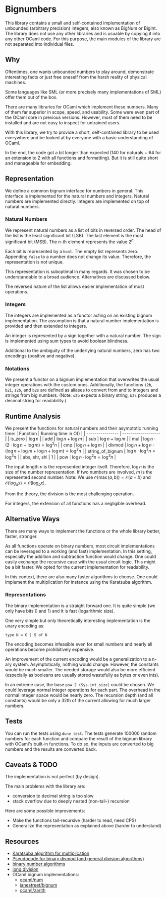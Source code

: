 
# Bignumbers

<!-- What -->
This library contains a small and self-contained implementation of unbounded  (arbitrary precision) integers, also known as BigNum or BigInt.
The library does not use any other libraries and is usuable by copying it into any other OCaml code.
For this purpose, the main modules of the library are not separated into individual files.

## Why

Oftentimes, one wants unbounded numbers to play around, demonstrate interesting facts or just free oneself from the harsh reality of physical machines.

Some languages like SML (or more precisely many implementations of SML) offer
them out of the box.

There are many libraries for OCaml which implement these numbers.
Many of them far superior in scope, speed, and usability.
Some were even part of the OCaml core in previous versions.
However, most of them need to be installed and are not easy to 
inspect for untrained users.

With this library, we try to provide a short, self-contained library to be used
everywhere and be looked at by everyone with a basic understanding of OCaml.

In the end, the code got a bit longer than expected (140 for naturals + 64 for an extension to Z with all functions and formatting).
But it is still quite short and manageable for embedding.

## Representation

We define a common bignum interface for numbers in general.
This interface is implemented for the natural numbers and integers.
Natural numbers are implemented directly.
Integers are implemented on top of natural numbers.

### Natural Numbers

We represent natural numbers as a list of bits in reversed order.
The head of the list is the least significant bit (LSB).
The last element is the most significant bit (MSB).
The n-th element represents the value $2^n$.

Each bit is represented by a `bool`.
The empty list represents zero.
Appending `false` to a number does not change its value.
Therefore, the representation is not unique.

This representation is suboptimal in many regards.
It was chosen to be understandable to a broad audience.
Alternatives are discussed below.

The reversed nature of the list allows easier implementation of most operations.

### Integers

The integers are implemented as a functor acting on an existing bignum implementation.
The assumption is that a natural number implementation is provided and then extended to integers.

An integer is represented by a sign together with a natural number.
The sign is implemented using sum types to avoid boolean blindness.

Additional to the ambiguity of the underlying natural numbers, zero
has two encodings (positive and negative).

### Notations

We present a functor on a bignum implementation that overwrites the usual integer operations with the custom ones.
Additionally, the functions `i2b`, `b2i`, `s2b`, and `b2s` are defined as aliases to convert from and to integers and strings from big numbers.
(Note: `s2b` expects a binary string, `b2s` produces a decimal string for readability.)

## Runtime Analysis

We present the functions for natural numbers and their asymptotic running time:
| Function         | Running time in O() |
| ---------------- | ------------------- |
| is_zero          | $\log n$         |
| add              | $\log n + \log m$ |
| sub              | $\log n + \log m$ |
| mul              | $\log n \cdot (2\cdot \log n + \log m) = \log^2 n$ |
| cmp              | $\log n + \log m$ |
| divmod           | $\log n + \log n \cdot (\log n + \log m + \log n + \log m) = \log^2 n$ |
| string_of_bignum | $\log n \cdot \log^2 n = \log^3 n$ |
| abs, shr, shl    | $1$ |
| pow              | $\log n \cdot \log^2 n = \log^3 n$ |

The input length $n$ is the represented integer itself.
Therefore, $\log n$ is the size of the number representation.
If two numbers are involved, $m$ is the represented second number.
Note: We use $\mathcal{O}(\max(a,b)) = \mathcal{O}(a+b)$ and $\mathcal{O}(\log_a x) = \mathcal{O}(\log_b x)$.

From the theory, the division is the most challenging operation.

For integers, the extension of all functions has a negligible overhead.

## Alternative Ways

There are many ways to implement the functions or the whole library better, faster, stronger.

As all functions operate on binary numbers, most circuit
implementations can be leveraged to a working (and fast) implementation.
In this setting, especially the addition and subtraction function would change.
One could easily exchange the recursive case with the usual circuit logic.
This might be a bit faster. We opted for the current implementation for readability.

In this context, there are also many faster algorithms to choose.
One could implement the multiplication for instance using the Karatsuba algorithm.

### Representations
The binary implementation is a straight forward one.
It is quite simple (we only have bits 0 and 1) and
it is fast (logarithmic size).

One very simple but only theoretically interesting implementation is the unary encoding as:
```
type N = O | S of N
```
The encoding becomes infeasible even for small numbers and nearly all operations become prohibitively expensive.

An improvement of the current encoding would be a generalization to a n-ary system.
Asymptotically, nothing would change.
However, the constants would be much smaller.
The needed storage would also be more efficient (especially as booleans are usually stored wastefully as bytes or even ints).

In an extreme case, the base `pow 2 (Sys.int_size)` could be chosen.
We could leverage normal integer operations for each part.
The overhead in the normal integer space would be nearly zero.
The recursion depth (and all constants) would be only a 32th of the current allowing for much larger numbers.

## Tests

You can run the tests using `dune test`.
The tests generate 100000 random numbers for each function and compare
the result of the bignum library with OCaml's built-in functions.
To do so, the inputs are converted to big numbers and the results are converted back.

## Caveats & TODO

The implementation is not perfect (by design).

The main problems with the library are:
- conversion to decimal string is too slow
- stack overflow due to deeply nested (non-tail-) recursion

Here are some possible improvements:
- Make the functions tail-recursive (harder to read, need CPS)
- Generalize the representation as explained above (harder to understand)

## Resources

- [Karatsuba algorithm for multiplication](https://en.wikipedia.org/wiki/Karatsuba_algorithm)
- [Pseudocode for binary divmod (and general division algorithms)](https://en.wikipedia.org/wiki/Division_algorithm#Integer_division_(unsigned)_with_remainder)
- [binary number algorithms](https://en.wikipedia.org/wiki/Binary_number#Division)
- [long division](https://en.wikipedia.org/wiki/Long_division)
- OCaml bignum implementations:
    - [ocaml/num](https://github.com/ocaml/num)
    - [janestreet/bignum](https://github.com/janestreet/bignum)
    - [ocaml/zarith](https://github.com/ocaml/Zarith)